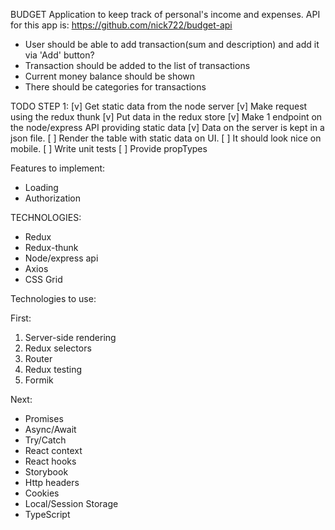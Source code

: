 BUDGET
Application to keep track of personal's income and expenses.
API for this app is: https://github.com/nick722/budget-api

- User should be able to add transaction(sum and description) and add it via 'Add' button?
- Transaction should be added to the list of transactions
- Current money balance should be shown
- There should be categories for transactions

TODO STEP 1:
[v] Get static data from the node server
[v] Make request using the redux thunk
[v] Put data in the redux store
[v] Make 1 endpoint on the node/express API providing static data
[v] Data on the server is kept in a json file.
[ ] Render the table with static data on UI.
[ ] It should look nice on mobile.
[ ] Write unit tests
[ ] Provide propTypes

Features to implement:

- Loading
- Authorization

TECHNOLOGIES:

- Redux
- Redux-thunk
- Node/express api
- Axios
- CSS Grid

Technologies to use:

First:

1. Server-side rendering
2. Redux selectors
3. Router
4. Redux testing
5. Formik

Next:

- Promises
- Async/Await
- Try/Catch
- React context
- React hooks
- Storybook
- Http headers
- Cookies
- Local/Session Storage
- TypeScript
